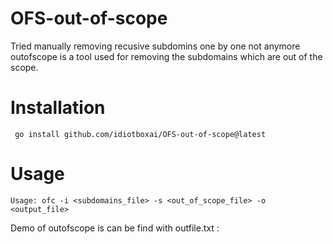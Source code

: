 # OFS-out-of-scope
Tried manually removing recusive subdomins one by one not anymore outofscope is a tool used for removing the subdomains which are out of the scope.

# Installation 

```
 go install github.com/idiotboxai/OFS-out-of-scope@latest
```


# Usage
```
Usage: ofc -i <subdomains_file> -s <out_of_scope_file> -o <output_file>
```

Demo of outofscope is can be find with outfile.txt :
